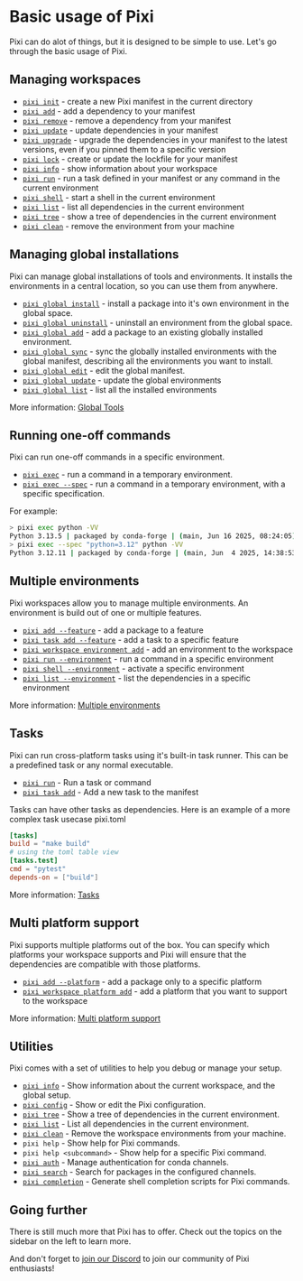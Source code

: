# Basic usage of Pixi

Pixi can do alot of things, but it is designed to be simple to use. Let's go through the basic usage of Pixi.

## Managing workspaces

- [`pixi init`](../reference/cli/pixi/init/) - create a new Pixi manifest in the current directory
- [`pixi add`](../reference/cli/pixi/add/) - add a dependency to your manifest
- [`pixi remove`](../reference/cli/pixi/remove/) - remove a dependency from your manifest
- [`pixi update`](../reference/cli/pixi/update/) - update dependencies in your manifest
- [`pixi upgrade`](../reference/cli/pixi/upgrade/) - upgrade the dependencies in your manifest to the latest versions, even if you pinned them to a specific version
- [`pixi lock`](../reference/cli/pixi/lock/) - create or update the lockfile for your manifest
- [`pixi info`](../reference/cli/pixi/info/) - show information about your workspace
- [`pixi run`](../reference/cli/pixi/run/) - run a task defined in your manifest or any command in the current environment
- [`pixi shell`](../reference/cli/pixi/shell/) - start a shell in the current environment
- [`pixi list`](../reference/cli/pixi/list/) - list all dependencies in the current environment
- [`pixi tree`](../reference/cli/pixi/tree/) - show a tree of dependencies in the current environment
- [`pixi clean`](../reference/cli/pixi/clean/) - remove the environment from your machine

## Managing global installations

Pixi can manage global installations of tools and environments. It installs the environments in a central location, so you can use them from anywhere.

- [`pixi global install`](../reference/cli/pixi/global/install/) - install a package into it's own environment in the global space.
- [`pixi global uninstall`](../reference/cli/pixi/global/uninstall/) - uninstall an environment from the global space.
- [`pixi global add`](../reference/cli/pixi/global/add/) - add a package to an existing globally installed environment.
- [`pixi global sync`](../reference/cli/pixi/global/sync/) - sync the globally installed environments with the global manifest, describing all the environments you want to install.
- [`pixi global edit`](../reference/cli/pixi/global/edit/) - edit the global manifest.
- [`pixi global update`](../reference/cli/pixi/global/update/) - update the global environments
- [`pixi global list`](../reference/cli/pixi/global/list/) - list all the installed environments

More information: [Global Tools](../global_tools/introduction/)

## Running one-off commands

Pixi can run one-off commands in a specific environment.

- [`pixi exec`](../reference/cli/pixi/exec/) - run a command in a temporary environment.
- [`pixi exec --spec`](../reference/cli/pixi/exec/#arg---spec) - run a command in a temporary environment, with a specific specification.

For example:

```bash
> pixi exec python -VV
Python 3.13.5 | packaged by conda-forge | (main, Jun 16 2025, 08:24:05) [Clang 18.1.8 ]
> pixi exec --spec "python=3.12" python -VV
Python 3.12.11 | packaged by conda-forge | (main, Jun  4 2025, 14:38:53) [Clang 18.1.8 ]

```

## Multiple environments

Pixi workspaces allow you to manage multiple environments. An environment is build out of one or multiple features.

- [`pixi add --feature`](../reference/cli/pixi/add/#arg---feature) - add a package to a feature
- [`pixi task add --feature`](../reference/cli/pixi/task/add/#arg---feature) - add a task to a specific feature
- [`pixi workspace environment add`](../reference/cli/pixi/workspace/environment/add/) - add an environment to the workspace
- [`pixi run --environment`](../reference/cli/pixi/run/#arg---environment) - run a command in a specific environment
- [`pixi shell --environment`](../reference/cli/pixi/shell/#arg---environment) - activate a specific environment
- [`pixi list --environment`](../reference/cli/pixi/list/#arg---environment) - list the dependencies in a specific environment

More information: [Multiple environments](../workspace/multi_environment/)

## Tasks

Pixi can run cross-platform tasks using it's built-in task runner. This can be a predefined task or any normal executable.

- [`pixi run`](../reference/cli/pixi/run/) - Run a task or command
- [`pixi task add`](../reference/cli/pixi/task/add/) - Add a new task to the manifest

Tasks can have other tasks as dependencies. Here is an example of a more complex task usecase pixi.toml

```toml
[tasks]
build = "make build"
# using the toml table view
[tasks.test]
cmd = "pytest"
depends-on = ["build"]

```

More information: [Tasks](../workspace/advanced_tasks/)

## Multi platform support

Pixi supports multiple platforms out of the box. You can specify which platforms your workspace supports and Pixi will ensure that the dependencies are compatible with those platforms.

- [`pixi add --platform`](../reference/cli/pixi/add/#arg---platform) - add a package only to a specific platform
- [`pixi workspace platform add`](../reference/cli/pixi/workspace/platform/add/) - add a platform that you want to support to the workspace

More information: [Multi platform support](../workspace/multi_platform_configuration/)

## Utilities

Pixi comes with a set of utilities to help you debug or manage your setup.

- [`pixi info`](../reference/cli/pixi/info/) - Show information about the current workspace, and the global setup.
- [`pixi config`](../reference/cli/pixi/config/) - Show or edit the Pixi configuration.
- [`pixi tree`](../reference/cli/pixi/tree/) - Show a tree of dependencies in the current environment.
- [`pixi list`](../reference/cli/pixi/list/) - List all dependencies in the current environment.
- [`pixi clean`](../reference/cli/pixi/clean/) - Remove the workspace environments from your machine.
- `pixi help` - Show help for Pixi commands.
- `pixi help <subcommand>` - Show help for a specific Pixi command.
- [`pixi auth`](../reference/cli/pixi/auth/) - Manage authentication for conda channels.
- [`pixi search`](../reference/cli/pixi/search/) - Search for packages in the configured channels.
- [`pixi completion`](../reference/cli/pixi/completion/) - Generate shell completion scripts for Pixi commands.

## Going further

There is still much more that Pixi has to offer. Check out the topics on the sidebar on the left to learn more.

And don't forget to [join our Discord](https://discord.gg/kKV8ZxyzY4) to join our community of Pixi enthusiasts!
